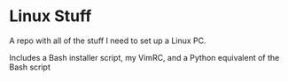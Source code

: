 # Linux Stuff
 
A repo with all of the stuff I need to set up a Linux PC.

Includes a Bash installer script, my VimRC, and a Python equivalent of the Bash script
